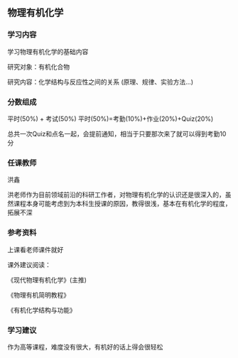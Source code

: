 ## 物理有机化学

### 学习内容

学习物理有机化学的基础内容

研究对象：有机化合物

研究内容：化学结构与反应性之间的关系
(原理、规律、实验方法…)

### 分数组成
平时(50%) + 考试(50%)
平时(50%)=考勤(10%)+作业(20%)+Quiz(20%)

总共一次Quiz和点名一起，会提前通知，相当于只要那次来了就可以得到考勤10分

### 任课教师

洪鑫

洪老师作为目前领域前沿的科研工作者，对物理有机化学的认识还是很深入的，虽然课程本身可能考虑到为本科生授课的原因，教得很浅，基本在有机化学的程度，拓展不深

### 参考资料
上课看老师课件就好


课外建议阅读：

《现代物理有机化学》(主推)

《物理有机简明教程》

《有机化学结构与功能》


### 学习建议

作为高等课程，难度没有很大，有机好的话上得会很轻松